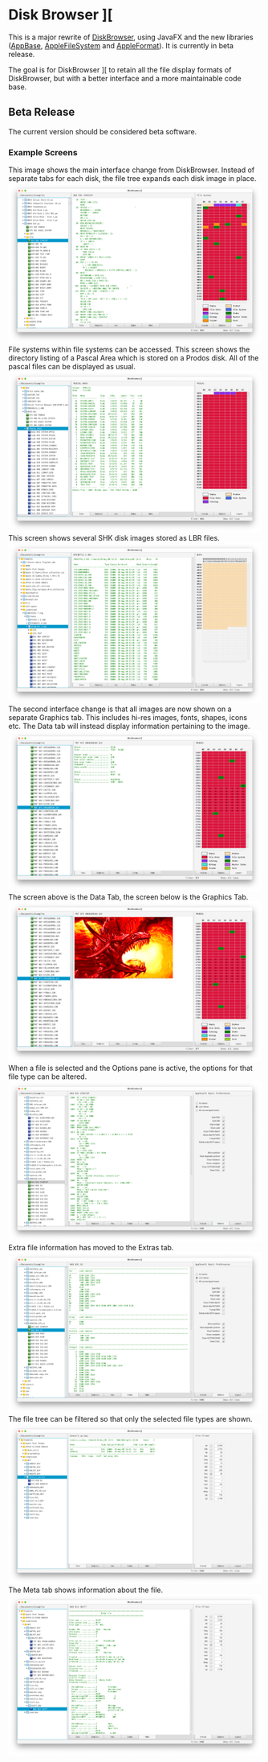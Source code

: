 # Disk Browser ][
This is a major rewrite of [DiskBrowser](https://github.com/dmolony/diskbrowser), using JavaFX and the new libraries ([AppBase](https://github.com/dmolony/AppBase), 
[AppleFileSystem](https://github.com/dmolony/AppleFileSystem) and 
[AppleFormat](https://github.com/dmolony/AppleFormat)). It is currently in beta release.
  
The goal is for DiskBrowser ][ to retain all the file display formats of DiskBrowser, but  with a better interface and a more maintainable code base.

## Beta Release
The current version should be considered beta software.
   
### Example Screens
This image shows the main interface change from DiskBrowser. Instead of separate tabs
 for each disk, the file tree expands each disk image in place.
![Teaser](screens/teaser1.png?raw=true "Data screen")
File systems within file systems can be accessed. This screen shows the directory
listing of a Pascal Area which is stored on a Prodos disk. All of the pascal files can
be displayed as usual.
![Teaser](screens/teaser7.png?raw=true "Pascal area on a prodos disk image")
This screen shows several SHK disk images stored as LBR files.
![Teaser](screens/teaser8.png?raw=true "SHK files on a prodos disk image")
The second interface change is that all images are now shown on a separate Graphics tab. This includes hi-res images, fonts, shapes, icons etc. The Data tab will instead display information pertaining to the image.
![Teaser](screens/pic01.png?raw=true "Data Tab")
The screen above is the Data Tab, the screen below is the Graphics Tab.
![Teaser](screens/pic02.png?raw=true "Graphics Tab")
When a file is selected and the Options pane is active, the options for that file type can be altered.
![Teaser](screens/teaser2.png?raw=true "Don't rely on this")
Extra file information has moved to the Extras tab.
![Teaser](screens/teaser3.png?raw=true "Other file types will have different output")
The file tree can be filtered so that only the selected file types are shown.
![Teaser](screens/teaser4.png?raw=true "BXY files")
The Meta tab shows information about the file.
![Teaser](screens/teaser5.png?raw=true "Meta")